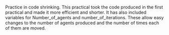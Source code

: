 Practice in code shrinking. This practical took the code produced in the first practical and made it more efficient and shorter. It has also included variables for Number_of_agents and number_of_iterations. These allow easy changes to the number of agents produced and the number of times each of them are moved.
